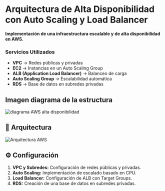 # Arquitectura de Alta Disponibilidad con Auto Scaling y Load Balancer  
 
**Implementación de una infraestructura escalable y de alta disponibilidad en AWS.**

### Servicios Utilizados  
- **VPC** → Redes públicas y privadas  
- **EC2** → Instancias en un Auto Scaling Group  
- **ALB (Application Load Balancer)** → Balanceo de carga  
- **Auto Scaling Group** → Escalabilidad automática  
- **RDS** → Base de datos en subredes privadas  

 
## Imagen diagrama de la estructura

![diagrama AWS alta disponibilidad](https://github.com/user-attachments/assets/d1f0af9f-5bcd-4ffd-b2ab-dcda3ed94b5d)


## 📜 Arquitectura  
![Arquitectura AWS](architecture.png)  

## ⚙️ Configuración  
1. **VPC y Subredes:** Configuración de redes públicas y privadas.  
2. **Auto Scaling:** Implementación de escalado basado en CPU.  
3. **Load Balancer:** Configuración de ALB con Target Groups.  
4. **RDS:** Creación de una base de datos en subredes privadas.  
